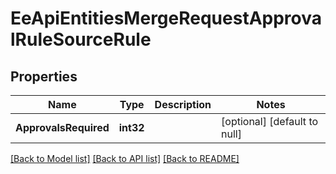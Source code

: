 # EeApiEntitiesMergeRequestApprovalRuleSourceRule

## Properties
Name | Type | Description | Notes
------------ | ------------- | ------------- | -------------
**ApprovalsRequired** | **int32** |  | [optional] [default to null]

[[Back to Model list]](../README.md#documentation-for-models) [[Back to API list]](../README.md#documentation-for-api-endpoints) [[Back to README]](../README.md)



